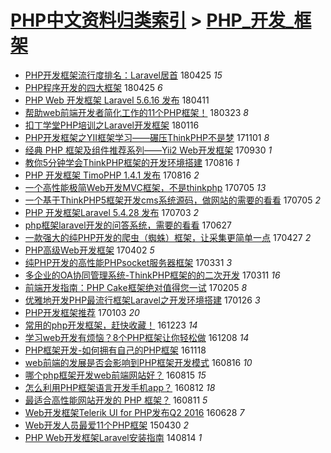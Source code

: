 [PHP中文资料归类索引](../README.md) > [PHP_开发_框架](PHP_开发_框架.md)
====
- [PHP开发框架流行度排名：Laravel居首](http://jkwz.applinzi.com/ittc/7095945837605815302.html#PHP%E5%BC%80%E5%8F%91%E6%A1%86%E6%9E%B6%E6%B5%81%E8%A1%8C%E5%BA%A6%E6%8E%92%E5%90%8D%EF%BC%9ALaravel%E5%B1%85%E9%A6%96) 180425 *15* 
- [PHP程序开发的四大框架](http://jkwz.applinzi.com/ittc/7095830564995335179.html#PHP%E7%A8%8B%E5%BA%8F%E5%BC%80%E5%8F%91%E7%9A%84%E5%9B%9B%E5%A4%A7%E6%A1%86%E6%9E%B6) 180425 *6* 
- [PHP Web 开发框架 Laravel 5.6.16 发布](http://jkwz.applinzi.com/ittc/7090708336679060491.html#PHP+Web+%E5%BC%80%E5%8F%91%E6%A1%86%E6%9E%B6+Laravel+5.6.16+%E5%8F%91%E5%B8%83) 180411  
- [帮助web前端开发者简化工作的11个PHP框架！](http://jkwz.applinzi.com/ittc/7083707334457295889.html#%E5%B8%AE%E5%8A%A9web%E5%89%8D%E7%AB%AF%E5%BC%80%E5%8F%91%E8%80%85%E7%AE%80%E5%8C%96%E5%B7%A5%E4%BD%9C%E7%9A%8411%E4%B8%AAPHP%E6%A1%86%E6%9E%B6%EF%BC%81) 180323 *8* 
- [扣丁学堂PHP培训之Laravel开发框架](http://jkwz.applinzi.com/ittc/7059179294046028810.html#%E6%89%A3%E4%B8%81%E5%AD%A6%E5%A0%82PHP%E5%9F%B9%E8%AE%AD%E4%B9%8BLaravel%E5%BC%80%E5%8F%91%E6%A1%86%E6%9E%B6) 180116  
- [PHP开发框架之YII框架学习——碾压ThinkPHP不是梦](http://jkwz.applinzi.com/ittc/7030979864054727696.html#PHP%E5%BC%80%E5%8F%91%E6%A1%86%E6%9E%B6%E4%B9%8BYII%E6%A1%86%E6%9E%B6%E5%AD%A6%E4%B9%A0%E2%80%94%E2%80%94%E7%A2%BE%E5%8E%8BThinkPHP%E4%B8%8D%E6%98%AF%E6%A2%A6) 171101 *8* 
- [经典 PHP 框架及组件推荐系列——Yii2 Web开发框架](http://jkwz.applinzi.com/ittc/7019068163176793104.html#%E7%BB%8F%E5%85%B8+PHP+%E6%A1%86%E6%9E%B6%E5%8F%8A%E7%BB%84%E4%BB%B6%E6%8E%A8%E8%8D%90%E7%B3%BB%E5%88%97%E2%80%94%E2%80%94Yii2+Web%E5%BC%80%E5%8F%91%E6%A1%86%E6%9E%B6) 170930 *1* 
- [教你5分钟学会ThinkPHP框架的开发环境搭建](http://jkwz.applinzi.com/ittc/7002510015720850448.html#%E6%95%99%E4%BD%A05%E5%88%86%E9%92%9F%E5%AD%A6%E4%BC%9AThinkPHP%E6%A1%86%E6%9E%B6%E7%9A%84%E5%BC%80%E5%8F%91%E7%8E%AF%E5%A2%83%E6%90%AD%E5%BB%BA) 170816 *1* 
- [PHP 开发框架 TimoPHP 1.4.1 发布](http://jkwz.applinzi.com/ittc/7002482191215625232.html#PHP+%E5%BC%80%E5%8F%91%E6%A1%86%E6%9E%B6+TimoPHP+1.4.1+%E5%8F%91%E5%B8%83) 170816 *2* 
- [一个高性能极简Web开发MVC框架，不是thinkphp](http://jkwz.applinzi.com/ittc/6986812407757145092.html#%E4%B8%80%E4%B8%AA%E9%AB%98%E6%80%A7%E8%83%BD%E6%9E%81%E7%AE%80Web%E5%BC%80%E5%8F%91MVC%E6%A1%86%E6%9E%B6%EF%BC%8C%E4%B8%8D%E6%98%AFthinkphp) 170705 *13* 
- [一个基于ThinkPHP5框架开发cms系统源码，做网站的需要的看看](http://jkwz.applinzi.com/ittc/6986811767064626180.html#%E4%B8%80%E4%B8%AA%E5%9F%BA%E4%BA%8EThinkPHP5%E6%A1%86%E6%9E%B6%E5%BC%80%E5%8F%91cms%E7%B3%BB%E7%BB%9F%E6%BA%90%E7%A0%81%EF%BC%8C%E5%81%9A%E7%BD%91%E7%AB%99%E7%9A%84%E9%9C%80%E8%A6%81%E7%9A%84%E7%9C%8B%E7%9C%8B) 170705 *2* 
- [PHP 开发框架Laravel 5.4.28 发布](http://jkwz.applinzi.com/ittc/6986128480079971332.html#PHP+%E5%BC%80%E5%8F%91%E6%A1%86%E6%9E%B6Laravel+5.4.28+%E5%8F%91%E5%B8%83) 170703 *2* 
- [php框架laravel开发的问答系统，需要的看看](http://jkwz.applinzi.com/ittc/6983825323375199236.html#php%E6%A1%86%E6%9E%B6laravel%E5%BC%80%E5%8F%91%E7%9A%84%E9%97%AE%E7%AD%94%E7%B3%BB%E7%BB%9F%EF%BC%8C%E9%9C%80%E8%A6%81%E7%9A%84%E7%9C%8B%E7%9C%8B) 170627  
- [一款强大的纯PHP开发的爬虫（蜘蛛）框架，让采集更简单一点](http://jkwz.applinzi.com/ittc/6961200865451967493.html#%E4%B8%80%E6%AC%BE%E5%BC%BA%E5%A4%A7%E7%9A%84%E7%BA%AFPHP%E5%BC%80%E5%8F%91%E7%9A%84%E7%88%AC%E8%99%AB%EF%BC%88%E8%9C%98%E8%9B%9B%EF%BC%89%E6%A1%86%E6%9E%B6%EF%BC%8C%E8%AE%A9%E9%87%87%E9%9B%86%E6%9B%B4%E7%AE%80%E5%8D%95%E4%B8%80%E7%82%B9) 170427 *2* 
- [PHP高级Web开发框架](http://jkwz.applinzi.com/ittc/6951833678597604356.html#PHP%E9%AB%98%E7%BA%A7Web%E5%BC%80%E5%8F%91%E6%A1%86%E6%9E%B6) 170402 *5* 
- [纯PHP开发的高性能PHPsocket服务器框架](http://jkwz.applinzi.com/ittc/6951276707683238916.html#%E7%BA%AFPHP%E5%BC%80%E5%8F%91%E7%9A%84%E9%AB%98%E6%80%A7%E8%83%BDPHPsocket%E6%9C%8D%E5%8A%A1%E5%99%A8%E6%A1%86%E6%9E%B6) 170331 *3* 
- [多企业的OA协同管理系统-ThinkPHP框架的的二次开发](http://jkwz.applinzi.com/ittc/6943905521873716228.html#%E5%A4%9A%E4%BC%81%E4%B8%9A%E7%9A%84OA%E5%8D%8F%E5%90%8C%E7%AE%A1%E7%90%86%E7%B3%BB%E7%BB%9F-ThinkPHP%E6%A1%86%E6%9E%B6%E7%9A%84%E7%9A%84%E4%BA%8C%E6%AC%A1%E5%BC%80%E5%8F%91) 170311 *16* 
- [前端开发指南：PHP Cake框架绝对值得您一试](http://jkwz.applinzi.com/ittc/6931099705105974277.html#%E5%89%8D%E7%AB%AF%E5%BC%80%E5%8F%91%E6%8C%87%E5%8D%97%EF%BC%9APHP+Cake%E6%A1%86%E6%9E%B6%E7%BB%9D%E5%AF%B9%E5%80%BC%E5%BE%97%E6%82%A8%E4%B8%80%E8%AF%95) 170205 *8* 
- [优雅地开发PHP最流行框架Laravel之开发环境搭建](http://jkwz.applinzi.com/ittc/6927474659368109061.html#%E4%BC%98%E9%9B%85%E5%9C%B0%E5%BC%80%E5%8F%91PHP%E6%9C%80%E6%B5%81%E8%A1%8C%E6%A1%86%E6%9E%B6Laravel%E4%B9%8B%E5%BC%80%E5%8F%91%E7%8E%AF%E5%A2%83%E6%90%AD%E5%BB%BA) 170126 *3* 
- [PHP开发框架推荐](http://jkwz.applinzi.com/ittc/6918858521017058308.html#PHP%E5%BC%80%E5%8F%91%E6%A1%86%E6%9E%B6%E6%8E%A8%E8%8D%90) 170103 *20* 
- [常用的php开发框架，赶快收藏！](http://jkwz.applinzi.com/ittc/6914575530598073349.html#%E5%B8%B8%E7%94%A8%E7%9A%84php%E5%BC%80%E5%8F%91%E6%A1%86%E6%9E%B6%EF%BC%8C%E8%B5%B6%E5%BF%AB%E6%94%B6%E8%97%8F%EF%BC%81) 161223 *14* 
- [学习web开发有烦恼？8个PHP框架让你轻松做](http://jkwz.applinzi.com/ittc/6909264635223344132.html#%E5%AD%A6%E4%B9%A0web%E5%BC%80%E5%8F%91%E6%9C%89%E7%83%A6%E6%81%BC%EF%BC%9F8%E4%B8%AAPHP%E6%A1%86%E6%9E%B6%E8%AE%A9%E4%BD%A0%E8%BD%BB%E6%9D%BE%E5%81%9A) 161208 *14* 
- [PHP框架开发-如何拥有自己的PHP框架](http://jkwz.applinzi.com/ittc/6901855280987374597.html#PHP%E6%A1%86%E6%9E%B6%E5%BC%80%E5%8F%91-%E5%A6%82%E4%BD%95%E6%8B%A5%E6%9C%89%E8%87%AA%E5%B7%B1%E7%9A%84PHP%E6%A1%86%E6%9E%B6) 161118  
- [web前端的发展是否会影响到PHP框架开发模式](http://jkwz.applinzi.com/ittc/6867000328951694341.html#web%E5%89%8D%E7%AB%AF%E7%9A%84%E5%8F%91%E5%B1%95%E6%98%AF%E5%90%A6%E4%BC%9A%E5%BD%B1%E5%93%8D%E5%88%B0PHP%E6%A1%86%E6%9E%B6%E5%BC%80%E5%8F%91%E6%A8%A1%E5%BC%8F) 160816 *10* 
- [哪个php框架开发web前端网站好？](http://jkwz.applinzi.com/ittc/6866600535934895109.html#%E5%93%AA%E4%B8%AAphp%E6%A1%86%E6%9E%B6%E5%BC%80%E5%8F%91web%E5%89%8D%E7%AB%AF%E7%BD%91%E7%AB%99%E5%A5%BD%EF%BC%9F) 160815 *15* 
- [怎么利用PHP框架语言开发手机app？](http://jkwz.applinzi.com/ittc/6865496095182029829.html#%E6%80%8E%E4%B9%88%E5%88%A9%E7%94%A8PHP%E6%A1%86%E6%9E%B6%E8%AF%AD%E8%A8%80%E5%BC%80%E5%8F%91%E6%89%8B%E6%9C%BAapp%EF%BC%9F) 160812 *18* 
- [最适合高性能网站开发的 PHP 框架？](http://jkwz.applinzi.com/ittc/6865128597504918533.html#%E6%9C%80%E9%80%82%E5%90%88%E9%AB%98%E6%80%A7%E8%83%BD%E7%BD%91%E7%AB%99%E5%BC%80%E5%8F%91%E7%9A%84+PHP+%E6%A1%86%E6%9E%B6%EF%BC%9F) 160811 *5* 
- [Web开发框架Telerik UI for PHP发布Q2 2016](http://jkwz.applinzi.com/ittc/6848632634670056452.html#Web%E5%BC%80%E5%8F%91%E6%A1%86%E6%9E%B6Telerik+UI+for+PHP%E5%8F%91%E5%B8%83Q2+2016) 160628 *7* 
- [Web开发人员最爱11个PHP框架](http://jkwz.applinzi.com/ittc/547650611412013978.html#Web%E5%BC%80%E5%8F%91%E4%BA%BA%E5%91%98%E6%9C%80%E7%88%B111%E4%B8%AAPHP%E6%A1%86%E6%9E%B6) 150430 *2* 
- [PHP Web开发框架Laravel安装指南](http://jkwz.applinzi.com/ittc/547650611370806026.html#PHP+Web%E5%BC%80%E5%8F%91%E6%A1%86%E6%9E%B6Laravel%E5%AE%89%E8%A3%85%E6%8C%87%E5%8D%97) 140814 *1* 
